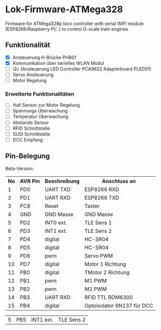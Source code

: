 # Lok-Firmware-ATMega328

Firmware for ATMega328p loco controller with serial WIFI module (ESP8266/Raspberry Pi/..) to control G-scale train engines

## Funktionalität

- [x] Ansteuerung H-Brücke PHB01
- [x] Kommunikation über serielles WLAN Modul
- [ ] i2c (Ansteuerung LED Controller PCA9622 Adapterboard PLED01)
- [ ] Servo Ansteuerung
- [ ] Motor Regelung

### Erweiterte Funktionalitäten
- [ ] Hall Sensor zur Motor Regelung
- [ ] Spannungs Überwachung
- [ ] Temperatur Überwachung
- [ ] Abstands Sensor
- [ ] RFID Schnittstelle
- [ ] SUSI Schnittstelle
- [ ] DCC Empfang

## Pin-Belegung 

Beta-Version:
<table class="wikitable sortable">

<tr>
<th> No </th>
<th> AVR Pin </th>
<th> Beschreibung </th>
<th> Anschluss an </th></tr>
<tr>
<td> 1</td>
<td> PD0</td>
<td> UART TXD</td>
<td> ESP8266 RXD </td></tr>
<tr>
<td> 2</td>
<td> PD1</td>
<td> UART RXD </td>
<td> ESP8266 TXD </td></tr>
<tr>
<td> 3</td>
<td> PC8</td>
<td> Reset </td>
<td> Taster </td></tr>
<tr>
<td> 4</td>
<td> GND  </td>
<td> GND Masse </td>
<td> GND Masse </td></tr>
<tr>
<td> 5</td>
<td> PD2 </td>
<td> INT0 ext. </td>
<td> TLE Sens 1 </td></tr>
<tr>
<td> 6</td>
<td> PD3 </td>
<td> INT1 ext. </td>
<td> TLE Sens 2 </td></tr>
<tr>
<td> 7</td>
<td> PD4 </td>
<td> digital </td>
<td> HC-SR04 </td></tr>
<tr>
<td> 8</td>
<td> PD5 </td>
<td> digital </td>
<td> HC-SR04 </td></tr>
<tr>
<td> 9</td>
<td> PD6 </td>
<td> pwm </td>
<td> Servo PWM </td></tr>
<tr>
<td> 10</td>
<td> PD7 </td>
<td> digital </td>
<td> Motor 1 Richtung </td></tr>
<tr>
<td> 11</td>
<td> PB0 </td>
<td> digital </td>
<td> TMotor 2 Richtung  </td></tr>
<tr>
<td> 12</td>
<td> PB1 </td>
<td> pwm </td>
<td> M1 PWM </td></tr>
<tr>
<td> 13</td>
<td> PB2 </td>
<td> pwm </td>
<td> M2 PWM </td></tr>
<tr>
<td> 14</td>
<td> PB3 </td>
<td> UART RXD </td>
<td> RFID TTL RDM6300 </td></tr>
<tr>
<td> 15</td>
<td> PB4 </td>
<td> digital </td>
<td> Optoisolator 6N137 für DCC </td></tr>
</table>

<table class="wikitable sortable2">
<tr>
<td> 5</td>
<td> PB5 </td>
<td> INT1 ext. </td>
<td> TLE Sens 2 </td></tr>
</table>
